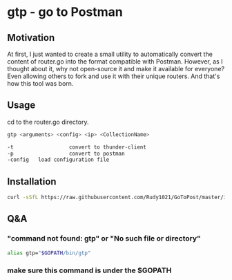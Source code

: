 # gtp - go to Postman

## Motivation

At first, I just wanted to create a small utility to automatically convert the content of router.go into the format compatible with Postman. However, as I thought about it, why not open-source it and make it available for everyone? Even allowing others to fork and use it with their unique routers. And that's how this tool was born.

## Usage

cd to the router.go directory.

```bash
gtp <arguments> <config> <ip> <CollectionName>

-t                  convert to thunder-client
-p                  convert to postman
-config   load configuration file

```

## Installation

```bash
curl -sSfL https://raw.githubusercontent.com/Rudy1021/GoToPost/master/install.sh | sh
```

## Q&A

### "command not found: gtp" or "No such file or directory"

```zsh
alias gtp="$GOPATH/bin/gtp"
```

### make sure this command is under the $GOPATH
